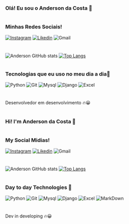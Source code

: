 ### Olá! Eu sou o Anderson da Costa 🤙

#

### Minhas Redes Sociais!


[![Instagram](https://img.shields.io/badge/Instagram-E4405F?style=for-the-badge&logo=instagram&logoColor=white)](https://instagram.com/anderxcosta?igshid=MzNlNGNkZWQ4Mg==)
[![Likedin](https://img.shields.io/badge/LinkedIn-0077B5?style=for-the-badge&logo=linkedin&logoColor=white)](https://www.linkedin.com/in/anderson-costa-b61140230?lipi=urn%3Ali%3Apage%3Ad_flagship3_profile_view_base_contact_details%3B3AkEITA9SqW3fgYLtCKBqg%3D%3D)
![Gmail](https://img.shields.io/badge/Gmail-D14836?style=for-the-badge&logo=gmail&logoColor=white)

#
![Anderson GitHub stats](https://github-readme-stats.vercel.app/api?username=AndersxCosta&show_icons=true&theme=dracula)
[![Top Langs](https://github-readme-stats.vercel.app/api/top-langs/?username=AndersxCosta&show_icons=true&theme=dracula)](https://github.com/AndersxCosta/github-readme-stats)

#

### Tecnologias que eu uso no meu dia a dia💾

![Python](https://img.shields.io/badge/Python-3776AB?style=for-the-badge&logo=python&logoColor=white)
![Git](https://img.shields.io/badge/GIT-E44C30?style=for-the-badge&logo=git&logoColor=white)
![Mysql](https://img.shields.io/badge/MySQL-00000F?style=for-the-badge&logo=mysql&logoColor=white)
![Django](https://img.shields.io/badge/Django-092E20?style=for-the-badge&logo=django&logoColor=white)
![Excel](https://img.shields.io/badge/Microsoft_Excel-217346?style=for-the-badge&logo=microsoft-excel&logoColor=white)
#
Desenvolvedor em desenvolvimento 🔥😀
#

### Hi! I'm Anderson da Costa 🤙

#

### My Social Midias!


[![Instagram](https://img.shields.io/badge/Instagram-E4405F?style=for-the-badge&logo=instagram&logoColor=white)](https://instagram.com/anderxcosta?igshid=MzNlNGNkZWQ4Mg==)
[![Likedin](https://img.shields.io/badge/LinkedIn-0077B5?style=for-the-badge&logo=linkedin&logoColor=white)](https://www.linkedin.com/in/anderson-costa-b61140230?lipi=urn%3Ali%3Apage%3Ad_flagship3_profile_view_base_contact_details%3B3AkEITA9SqW3fgYLtCKBqg%3D%3D)
![Gmail](https://img.shields.io/badge/Gmail-D14836?style=for-the-badge&logo=gmail&logoColor=white)
#
![Anderson GitHub stats](https://github-readme-stats.vercel.app/api?username=AndersxCosta&show_icons=true&theme=dracula)
[![Top Langs](https://github-readme-stats.vercel.app/api/top-langs/?username=AndersxCosta&show_icons=true&theme=dracula)](https://github.com/AndersxCosta/github-readme-stats)

#

### Day to day Technologies 💾

![Python](https://img.shields.io/badge/Python-3776AB?style=for-the-badge&logo=python&logoColor=white)
![Git](https://img.shields.io/badge/GIT-E44C30?style=for-the-badge&logo=git&logoColor=white)
![Mysql](https://img.shields.io/badge/MySQL-00000F?style=for-the-badge&logo=mysql&logoColor=white)
![Django](https://img.shields.io/badge/Django-092E20?style=for-the-badge&logo=django&logoColor=white)
![Excel](https://img.shields.io/badge/Microsoft_Excel-217346?style=for-the-badge&logo=microsoft-excel&logoColor=white)
![MarkDown](https://img.shields.io/badge/Markdown-000000?style=for-the-badge&logo=markdown&logoColor=white)

#

Dev in developing 🔥😀
